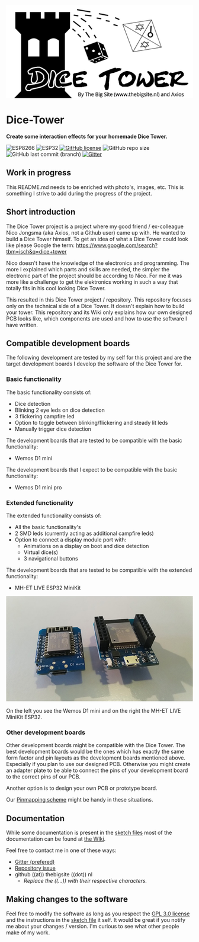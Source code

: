 ![Dice Tower logo](img/Dice_Tower_logo_highres_v001.png)

# Dice-Tower
**Create some interaction effects for your homemade Dice Tower.**

![ESP8266](https://img.shields.io/badge/ESP-8266-000000.svg?longCache=true&style=flat&colorA=CC101F)
![ESP32](https://img.shields.io/badge/ESP-32-000000.svg?longCache=true&style=flat&colorA=CC101F)
[![GitHub license](https://img.shields.io/github/license/Joennuh/Dice-Tower)](https://github.com/Joennuh/Dice-Tower/blob/master/LICENSE)
![GitHub repo size](https://img.shields.io/github/repo-size/Joennuh/Dice-Tower)
![GitHub last commit (branch)](https://img.shields.io/github/last-commit/Joennuh/Dice-Tower/master)
[![Gitter](https://badges.gitter.im/Dice-Tower/community.svg)](https://gitter.im/Dice-Tower/community?utm_source=badge&utm_medium=badge&utm_campaign=pr-badge)

## Work in progress
This README.md needs to be enriched with photo's, images, etc. This is something I strive to add during the progress of the project.

## Short introduction
The Dice Tower project is a project where my good friend / ex-colleague Nico Jongsma (aka Axios, not a Github user) came up with. He wanted to build a Dice Tower himself. To get an idea of what a Dice Tower could look like please Google the term: <https://www.google.com/search?tbm=isch&q=dice+tower>

Nico doesn't have the knowledge of the electronics and programming. The more I explained which parts and skills are needed, the simpler the electronic part of the project should be according to Nico. For me it was more like a challenge to get the elektronics working in such a way that totally fits in his cool looking Dice Tower.

This resulted in this Dice Tower project / repository. This repository focuses only on the technical side of a Dice Tower. It doesn't explain how to build your tower. This repository and its Wiki only explains how our own designed PCB looks like, which components are used and how to use the software I have written.

## Compatible development boards

The following development are tested by my self for this project and are the target development boards I develop the software of the Dice Tower for.

### Basic functionality

The basic functionality consists of:
- Dice detection
- Blinking 2 eye leds on dice detection
- 3 flickering campfire led
- Option to toggle between blinking/flickering and steady lit leds
- Manually trigger dice detection

The development boards that are tested to be compatible with the basic functionality:
- Wemos D1 mini

The development boards that I expect to be compatible with the basic functionality:
- Wemos D1 mini pro

### Extended functionality

The extended functionality consists of:
- All the basic functionality's
- 2 SMD leds (currently acting as additional campfire leds)
- Option to connect a display module port with:
	- Animations on a display on boot and dice detection
	- Virtual dice(s)
	- 3 navigational buttons
	
The development boards that are tested to be compatible with the extended functionality:
- MH-ET LIVE ESP32 MiniKit

[![Compatible arduino_boards](img/thumb_compatible_arduino_boards.jpg)](img/compatible_arduino_boards.jpg)

On the left you see the Wemos D1 mini and on the right the MH-ET LIVE MiniKit ESP32.

### Other development boards

Other development boards might be compatible with the Dice Tower. The best development boards would be the ones which has exactly the same form factor and pin layouts as the development boards mentioned above. Especially if you plan to use our designed PCB. Otherwise you might create an adapter plate to be able to connect the pins of your development board to the correct pins of our PCB.

Another option is to design your own PCB or prototype board.

Our [Pinmapping scheme](https://github.com/Joennuh/Dice-Tower/blob/master/Dice-Tower/pinmapping.md) might be handy in these situations.

## Documentation
While some documentation is present in the [sketch files](https://github.com/Joennuh/Dice-Tower/tree/master/Dice-Tower) most of the documentation can be found at [the WIki](https://github.com/Joennuh/Dice-Tower/wiki).

Feel free to contact me in one of these ways:
- [Gitter (prefered)](https://gitter.im/Dice-Tower/community)
- [Repository issue](https://github.com/Joennuh/Dice-Tower/issues)
- github ((at)) thebigsite ((dot)) nl
	- *Replace the ((...)) with their respective characters.*

## Making changes to the software

Feel free to modify the software as long as you respect the [GPL 3.0 license](/Joennuh/Dice-Tower/blob/master/LICENSE) and the instructions in the [sketch file](https://github.com/Joennuh/Dice-Tower/blob/master/Dice-Tower/Dice-Tower.ino) it self. It would be great if you notify me about your changes / version. I'm curious to see what other people make of my work.